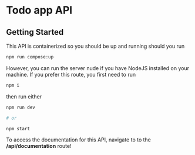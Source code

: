 # Todo app API

## Getting Started

This API is containerized so you should be up and running should you run

```bash
npm run compose:up
```

However, you can run the server nude if you have NodeJS installed on your machine. If you
prefer this route, you first need to run

```bash
npm i
```

then run either

```bash
npm run dev

# or

npm start
```

To access the documentation for this API, navigate to to the **/api/documentation** route!
